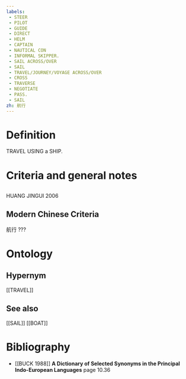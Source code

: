 ```yaml
---
labels: 
 - STEER
 - PILOT
 - GUIDE
 - DIRECT
 - HELM
 - CAPTAIN
 - NAUTICAL CON
 - INFORMAL SKIPPER.
 - SAIL ACROSS/OVER
 - SAIL
 - TRAVEL/JOURNEY/VOYAGE ACROSS/OVER
 - CROSS
 - TRAVERSE
 - NEGOTIATE
 - PASS.
 - SAIL
zh: 航行
---
```


# Definition
TRAVEL USING a SHIP.
# Criteria and general notes
## 
HUANG JINGUI 2006
## Modern Chinese Criteria
航行
???
# Ontology

## Hypernym
[[TRAVEL]]
## See also
[[SAIL]]
[[BOAT]]
# Bibliography
- [[BUCK 1988]]
**A Dictionary of Selected Synonyms in the Principal Indo-European Languages** page 10.36
